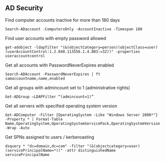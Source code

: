 ## AD Security

Find computer accounts inactive for more than 180 days
```
Search-ADaccount -ComputersOnly -AccountInactive -Timespan 180
```
Find user accounts with empty password allowed
```
get-adobject -ldapfilter "(&(objectCategory=person)(objectClass=user)(userAccountControl:1.2.840.113556.1.4.803:=32))" -properties useraccountcontrol
```
Get all accounts with PasswordNeverExpires enabled
```
Search-ADAccount -PasswordNeverExpires | ft samaccountname,name,enabled
```
Get all groups with admincount set to 1 (administrative rights)
```
Get-ADGroup –LDAPFilter “(admincount=1)”
```
Get all servers with specified operating system version
```
Get-ADComputer -Filter {OperatingSystem -Like "Windows Server 2008*"} -Property * | Format-Table Name,OperatingSystem,OperatingSystemServicePack,OperatingSystemVersion -Wrap -Auto
```
Get SPNs assigned to users / kerberoasting
```
dsquery * "dc=domain,dc=com" -filter "(&(objectcategory=user)(servicePrincipalName=*))" -attr distinguishedName servicePrincipalName
```
